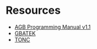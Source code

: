 # Resources

- [AGB Programming Manual v1.1](https://archive.org/details/NintendoGbaManualV1.1)
- [GBATEK](https://problemkaputt.de/gbatek.htm)
- [TONC](https://www.coranac.com/tonc/text/toc.htm)

